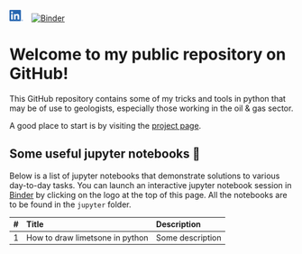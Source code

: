 [<img src="./.logos/LI-In-Bug.png" height="20">](https://www.linkedin.com/in/domenico-lodola/) &nbsp;&nbsp; [![Binder](https://mybinder.org/badge_logo.svg)](https://mybinder.org/v2/gh/dlodola/public/HEAD)

# Welcome to my public repository on GitHub!

This GitHub repository contains some of my tricks and tools in python that may be of use to geologists, especially those working in the oil & gas sector.

A good place to start is by visiting the [project page](https://dlodola.github.io/public/).

## Some useful jupyter notebooks 📔

Below is a list of jupyter notebooks that demonstrate solutions to various day-to-day tasks. You can launch an interactive jupyter notebook session in [Binder](https://mybinder.org) by clicking on the logo at the top of this page. All the notebooks are to be found in the `jupyter` folder.

<!--
|  #  | Title | Open in | Comment |
|:---:|-------|:-------:| --------|
| 1.  | Custom lithologies<br/>in matplotlib  | [<img src="./.logos/GitHub-Mark-32px.png" height="25">](https://github.com/dlodola/public/blob/main/Untitled.ipynb) &nbsp;&nbsp; [<img src="./.logos/jupyter-logo.png" height="25">](https://nbviewer.jupyter.org/github/dlodola/public/blob/main/Untitled.ipynb) &nbsp; [<img src="./.logos/binder-favicon.png" height="25">](https://mybinder.org/v2/gh/dlodola/public/main?filepath=Untitled.ipynb) | Some description here |
-->

| # | Title | Description |
|:-:|:------|:------------|
| 1 | How to draw limetsone in python | Some description |
